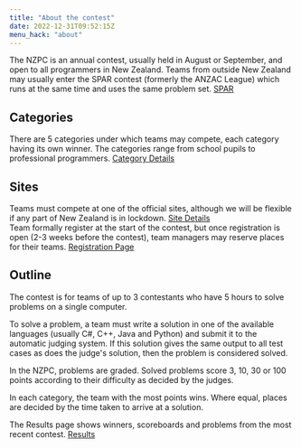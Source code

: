 ```yaml
---
title: "About the contest"
date: 2022-12-31T09:52:15Z
menu_hack: "about"
---
```


The NZPC is an annual contest, usually held in August or September, and open to all programmers in New Zealand.
Teams from outside New Zealand may usually enter the SPAR contest (formerly the ANZAC League) which runs at the same time and uses the same problem set.
[SPAR](https://sppcontests.org/spar/)

## Categories

There are 5 categories under which teams may compete, each category having its own winner.  The categories range from school pupils to professional programmers.
[Category Details](/categories/)

## Sites

Teams must compete at one of the official sites, although we will be flexible if any part of New Zealand is in lockdown.
[Site Details](/sites/)  
Team formally register at the start of the contest, but once registration is open (2-3 weeks before the contest), team managers may reserve places for their teams. [Registration Page](/register/)

## Outline

The contest is for teams of up to 3 contestants who have 5 hours to solve problems on a single computer.

To solve a problem, a team must write a solution in one of the available languages (usually C#, C++, Java and Python)
and submit it to the automatic judging system.  If this solution gives the same output to all test cases as does the judge's
solution, then the problem is considered solved.

In the NZPC, problems are graded. Solved problems score 3, 10, 30 or 100 points according to their difficulty as decided by the judges.

In each category, the team with the most points wins.  Where equal, places are decided by the time taken to arrive at a solution.

The Results page shows winners, scoreboards and problems from the most recent contest.
[Results](/results/)
